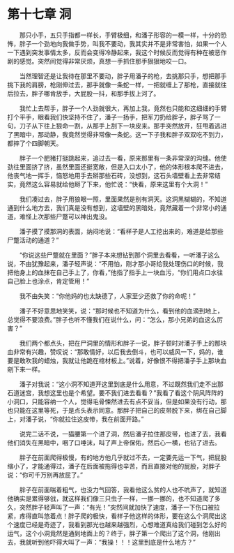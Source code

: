 # 第十七章 洞


　　那只小手，五只手指都一样长，手臂极细，和潘子形容的一模一样，十分的恐怖，胖子一个劲地向我做手势，叫我不要动，我其实并不是非常害怕，如果一个人一下遇到突发事情太多，反而会变得冷静起来，我这个时候反而觉得有种在被恶作剧的感觉。突然间觉得非常厌烦，真想一手抓住那手狠狠地咬一口。

　　当然理智还是让我待在那里不要动，胖子用潘子的枪，去挑那只手，想把那手挑下我的肩膀，枪刚伸过去，那手就像一条蛇一样，一把就缠上了那枪，直接就往后拉去，胖子哪肯放手，大屁股一抖，和那手拔上河了。

　　我忙上去帮手，胖子一个人劲就很大，再加上我，竟然也只能和这细细的手臂打个平手，眼看我们快坚持不住了，潘子一扬手，把军刀扔给胖子，胖子骂了一句，刀子从下往上狠命一割，从那手上刮下一块皮来。那手突然放开，狂甩着逃进了黑暗中，那动静，我竟然觉得非常像一条蛇。这一下子我和胖子双双吃不到力，都摔了个四脚朝天。

　　胖子一个肥猪打挺跳起来，追过去一看，原来那里有一条非常深的沟缝。他使劲往里面挤了挤，虽然里面还挺宽敞，但是入口太小了，他的体形根本爬不进去，他丧气地一挥手，恼怒地用手去掰那些石砖，没想到，这石头墙壁看上去非常结实，竟然这么容易就给他掰了下来，他忙说：“快看，原来这里有个大洞！”

　　我们凑过去，胖子用狼眼一照，里面果然是别有洞天。这洞黑糊糊的，不知道通到什么地方去，我们真是没有想到，这墙壁的黑暗处，竟然藏着一个非常小的通道，难怪上次那些尸蹩可以神出鬼没。

　　潘子摸了摸那洞的表面，纳闷地说：“看样子是人工挖出来的，难道是给那些尸蹩活动的通道？”

　　“你说这些尸蹩就在里面？”胖子本来想钻到那个洞里去看看，一听潘子这么说，不由犹豫起来，潘子轻声说：“不用怕，刚才那小哥给我处理伤口的时候，我把他身上的血抹在自己手上了，你看，”他指了指手上一块血污，“你们用点口水往自己脸上也涂点，肯定管用！”

　　我不由失笑：“你他妈的也太缺德了，人家至少还救了你的命呢！”

　　潘子不好意思地笑笑，说：“那时候也不知道为什么，看到他的血滴到地上，总觉得不要浪费。”胖子也听不懂我们在说什么，问：“怎么，那小兄弟的血这么厉害？”

　　我们两个都点头，把在尸洞里的情形和胖子一说，胖子顿时对潘子手上的那块血非常有兴趣，赞叹说：“那敢情好，以后我去倒斗，也可以威风一下，妈的，谁要是敢吹我的蜡烛，我就让他跪在棺材板上。”说着，好像恨不得把潘子手上那块血剜下来一样。

　　潘子对我说：“这小洞不知道开这里到底是什么用意，不过既然我们走不出那石道迷宫，我想这里也是个希望。要不我们进去看看？”我看了看这个阴风阵阵的小洞口，只能容纳一个人，觉得毛骨悚然进去有点不妥当，但是如果没有行动，那也只能在这里等死，于是点头表示同意。那胖子把自己的皮带脱下来，绑在自己脚上，对潘子说，“你就拉住这皮带，我在前面开路。”

　　说完二话不说，一猫腰第一个进了洞，然后潘子拉住那皮带，也进了去，我看他们消失在黑暗中，咽了口唾沫，叫了声上帝保佑，然后心一横，也钻了进去。

　　胖子在前面爬得极慢，有的地方他几乎就过不去，一定要先运一下气，把屁股缩小了，才能通得过，潘子在后面被拖得也辛苦，而且直接对他的屁股，对胖子说：“你可千万别再放屁了。”

　　胖子在前面喘着粗气，也没力气回答，我看他这么贫的人也不吭声了，就知道他确实是累得够戗，就这样我们像三只虫子一样，一挪一挪的，也不知道爬了多久，突然胖子轻声叫了一声：“有光！”突然间就加快了速度，潘子一下伤口被拉紧，疼得直叫悠着点！胖子爬的极快，看样子他这样的体形，要在这么个洞爬出这个速度已经是奇迹了，我看到那光也越来越强烈，心想难道真给我们碰到怎么好的运气，这个小洞竟然是通到地面上的？终于，胖子第一个爬出了这个洞，他刚出去，我就听到他吓得大叫了一声：“我操！！！这里到底是什么地方？”

